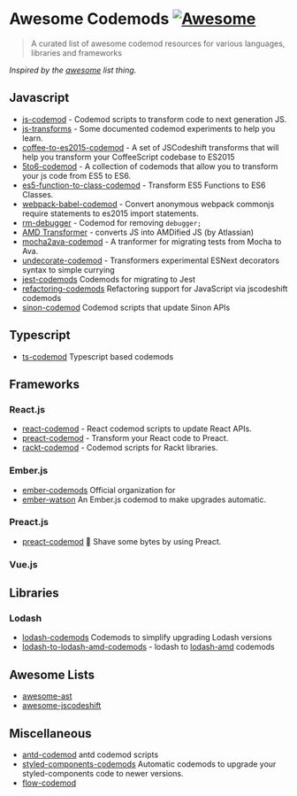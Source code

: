 # Awesome Codemods [![Awesome](https://cdn.rawgit.com/sindresorhus/awesome/d7305f38d29fed78fa85652e3a63e154dd8e8829/media/badge.svg)](https://github.com/sindresorhus/awesome)

> A curated list of awesome codemod resources for various languages, libraries and frameworks

*Inspired by the [awesome](https://github.com/sindresorhus/awesome) list thing.*

## Javascript
- [js-codemod](https://github.com/cpojer/js-codemod/) - Codemod scripts to transform code to next generation JS.
- [js-transforms](https://github.com/jhgg/js-transforms) - Some documented codemod experiments to help you learn.
- [coffee-to-es2015-codemod](https://github.com/Hacker0x01/coffee-to-es2015-codemod) - A set of JSCodeshift transforms that will help you transform your CoffeeScript codebase to ES2015
- [5to6-codemod](https://github.com/5to6/5to6-codemod) - A collection of codemods that allow you to transform your js code from ES5 to ES6.
- [es5-function-to-class-codemod](https://github.com/dhruvdutt/es5-function-to-class-codemod) - Transform ES5 Functions to ES6 Classes.
- [webpack-babel-codemod](https://github.com/agirton/webpack-babel-codemod) - Convert anonymous webpack commonjs require statements to es2015 import statements.
- [rm-debugger](https://www.npmjs.com/package/rm-debugger) - Codemod for removing `debugger;`
- [AMD Transformer](https://bitbucket.org/atlassian/amd-codemod/src) - converts JS into AMDified JS (by Atlassian)
- [mocha2ava-codemod](https://github.com/shimohq/mocha2ava-codemod) - A tranformer for migrating tests from Mocha to Ava.
- [undecorate-codemod](https://github.com/tizmagik/undecorate-codemod) - Transformers experimental ESNext decorators syntax to simple currying
- [jest-codemods](https://github.com/skovhus/jest-codemods) Codemods for migrating to Jest 
- [refactoring-codemods](https://github.com/jurassix/refactoring-codemods) Refactoring support for JavaScript via jscodeshift codemods
- [sinon-codemod](https://github.com/hurrymaplelad/sinon-codemod) Codemod scripts that update Sinon APIs 

## Typescript
- [ts-codemod](https://github.com/tusharmath/ts-codemod) Typescript based codemods

## Frameworks

### React.js
- [react-codemod](https://github.com/reactjs/react-codemod) - React codemod scripts to update React APIs.
- [preact-codemod](https://github.com/vutran/preact-codemod) - Transform your React code to Preact.
- [rackt-codemod](https://github.com/reactjs/rackt-codemod) - Codemod scripts for Rackt libraries.

### Ember.js
- [ember-codemods](https://github.com/ember-codemods) Official organization for 
- [ember-watson](https://github.com/abuiles/ember-watson) An Ember.js codemod to make upgrades automatic. 

### Preact.js
- [preact-codemod](https://github.com/vutran/preact-codemod) 🍧 Shave some bytes by using Preact.

### Vue.js

## Libraries

### Lodash
- [lodash-codemods](https://github.com/jfmengels/lodash-codemods) Codemods to simplify upgrading Lodash versions 
- [lodash-to-lodash-amd-codemods](https://github.com/OliverJAsh/lodash-to-lodash-amd-codemods) - lodash to [lodash-amd](https://github.com/lodash/lodash-amd) codemods

## Awesome Lists
- [awesome-ast](https://github.com/cowchimp/awesome-ast)
- [awesome-jscodeshift](https://github.com/sejoker/awesome-jscodeshift)

## Miscellaneous
- [antd-codemod](https://github.com/ant-design/antd-codemod) antd codemod scripts
- [styled-components-codemods](https://github.com/styled-components/styled-components-codemods) Automatic codemods to upgrade your styled-components code to newer versions.
- [flow-codemod](https://github.com/flowtype/flow-codemod)
